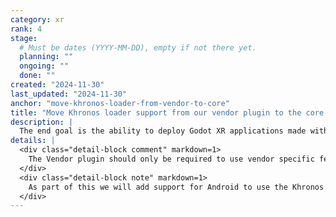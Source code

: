 ```yaml
---
category: xr
rank: 4
stage:
  # Must be dates (YYYY-MM-DD), empty if not there yet.
  planning: ""
  ongoing: ""
  done: ""
created: "2024-11-30"
last_updated: "2024-11-30"
anchor: "move-khronos-loader-from-vendor-to-core"
title: "Move Khronos loader support from our vendor plugin to the core of the Godot"
description: |
  The end goal is the ability to deploy Godot XR applications made with the executable downloaded from the website on any Android OpenXR conformant device.
details: |
  <div class="detail-block comment" markdown=1>
    The Vendor plugin should only be required to use vendor specific features.
  </div>
  <div class="detail-block note" markdown=1>
    As part of this we will add support for Android to use the Khronos loader.
  </div>
---
```

